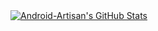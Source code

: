 <a href="https://github.com/Android-Artisan">  
  <img align="center" src="https://github-readme-stats.vercel.app/api?username=Android-Artisan&show_icons=true&line_height=27&count_private=true&title_color=ffffff&text_color=c9cacc&icon_color=2bbc8a&bg_color=1d1f21" alt="Android-Artisan's GitHub Stats" />  
</a>  
